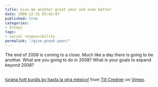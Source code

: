 ```yaml
---
title: Give me another great year and even better
date: 2008-12-31 03:41:47
published: true
categories:
- Essays
tags:
- social responsibility
permalink: "/give-great-year/"
---
```

The end of 2008 is coming to a close.  Much like a day there is going to be another.  What are you going to do in 2008?  What is your goals to expand beyond 2008?

<object width="400" height="268" data="http://vimeo.com/moogaloop.swf?clip_id=1250929&amp;server=vimeo.com&amp;show_title=1&amp;show_byline=1&amp;show_portrait=0&amp;color=&amp;fullscreen=1" type="application/x-shockwave-flash"><param name="allowfullscreen" value="true" /><param name="allowscriptaccess" value="always" /><param name="src" value="http://vimeo.com/moogaloop.swf?clip_id=1250929&amp;server=vimeo.com&amp;show_title=1&amp;show_byline=1&amp;show_portrait=0&amp;color=&amp;fullscreen=1" /></object><br />
<a href="http://vimeo.com/1250929" rel="nofollow">túrána hott kurdís by hasta la otra méxico!</a> from <a href="http://vimeo.com/user569808" rel="nofollow">Till Credner</a> on <a href="http://vimeo.com" rel="nofollow">Vimeo</a>.
